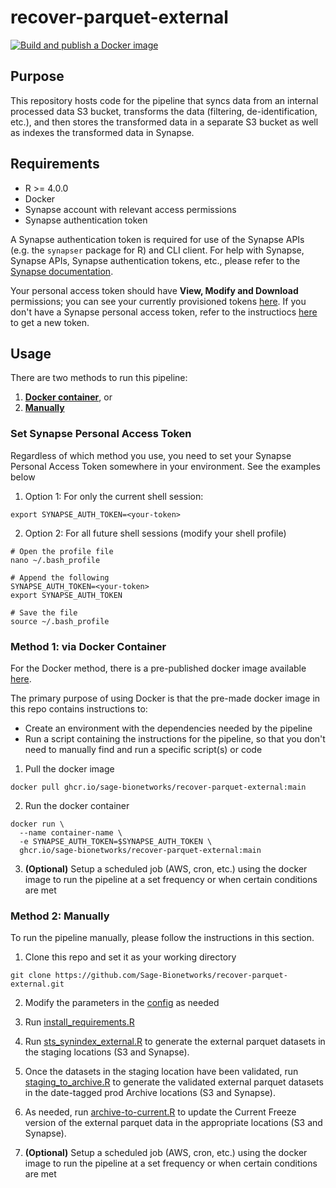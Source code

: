 # recover-parquet-external

[![Build and publish a Docker image](https://github.com/Sage-Bionetworks/recover-parquet-external/actions/workflows/docker-build.yml/badge.svg?branch=main)](https://github.com/Sage-Bionetworks/recover-parquet-external/actions/workflows/docker-build.yml)

## Purpose
This repository hosts code for the pipeline that syncs data from an internal processed data S3 bucket, transforms the data (filtering, de-identification, etc.), and then stores the transformed data in a separate S3 bucket as well as indexes the transformed data in Synapse.

## Requirements

-   R >= 4.0.0
-   Docker
-   Synapse account with relevant access permissions
-   Synapse authentication token

A Synapse authentication token is required for use of the Synapse APIs (e.g. the `synapser` package for R) and CLI client. For help with Synapse, Synapse APIs, Synapse authentication tokens, etc., please refer to the [Synapse documentation](https://help.synapse.org/docs/).

Your personal access token should have **View, Modify and Download** permissions; you can see your currently provisioned tokens [here](https://www.synapse.org/#!PersonalAccessTokens:). If you don't have a Synapse personal access token, refer to the instructiocs [here](https://sagebionetworks.jira.com/wiki/spaces/SC/pages/938836322/Service+Catalog+Provisioning#Create-a-Synapse-personal-access-token) to get a new token.

## Usage

There are two methods to run this pipeline:
1. [**Docker container**](#via-docker-container), or
2. [**Manually**](#manually)

### Set Synapse Personal Access Token

Regardless of which method you use, you need to set your Synapse Personal Access Token somewhere in your environment. See the examples below

1.  Option 1: For only the current shell session:

```Shell
export SYNAPSE_AUTH_TOKEN=<your-token>
```

2. Option 2: For all future shell sessions (modify your shell profile)

```Shell
# Open the profile file
nano ~/.bash_profile

# Append the following
SYNAPSE_AUTH_TOKEN=<your-token>
export SYNAPSE_AUTH_TOKEN

# Save the file
source ~/.bash_profile
```

### Method 1: via Docker Container

For the Docker method, there is a pre-published docker image available [here](https://github.com/Sage-Bionetworks/recover-parquet-external/pkgs/container/recover-parquet-external).

The primary purpose of using Docker is that the pre-made docker image in this repo contains instructions to:

- Create an environment with the dependencies needed by the pipeline
- Run a script containing the instructions for the pipeline, so that you don't need to manually find and run a specific script(s) or code

1.  Pull the docker image

```Shell
docker pull ghcr.io/sage-bionetworks/recover-parquet-external:main
```

2.  Run the docker container

```Shell
docker run \
  --name container-name \
  -e SYNAPSE_AUTH_TOKEN=$SYNAPSE_AUTH_TOKEN \
  ghcr.io/sage-bionetworks/recover-parquet-external:main
```

3. **(Optional)** Setup a scheduled job (AWS, cron, etc.) using the docker image to run the pipeline at a set frequency or when certain conditions are met

### Method 2: Manually

To run the pipeline manually, please follow the instructions in this section.

1. Clone this repo and set it as your working directory

```Shell
git clone https://github.com/Sage-Bionetworks/recover-parquet-external.git
```

2. Modify the parameters in the [config](config/config.yml) as needed
3. Run [install_requirements.R](install_requirements.R)

4. Run [sts_synindex_external.R](scripts/main/sts_synindex_external.R) to generate the external parquet datasets in the staging locations (S3 and Synapse).
5. Once the datasets in the staging location have been validated, run [staging_to_archive.R](scripts/main/staging_to_archive.R) to generate the validated external parquet datasets in the date-tagged prod Archive locations (S3 and Synapse).
6. As needed, run [archive-to-current.R](scripts/main/archive-to-current.R) to update the Current Freeze version of the external parquet data in the appropriate locations (S3 and Synapse).
7. **(Optional)** Setup a scheduled job (AWS, cron, etc.) using the docker image to run the pipeline at a set frequency or when certain conditions are met

